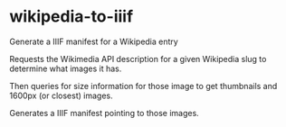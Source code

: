 # wikipedia-to-iiif

Generate a IIIF manifest for a Wikipedia entry

Requests the Wikimedia API description for a given Wikipedia slug to determine what images it has.

Then queries for size information for those image to get thumbnails and 1600px (or closest) images.

Generates a IIIF manifest pointing to those images.

